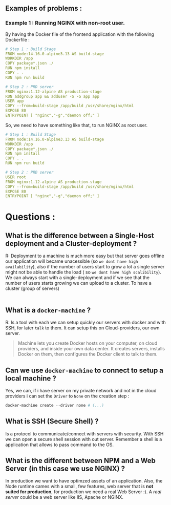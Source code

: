 ## Examples of problems : 
### Example 1 : Running NGINX with non-root user. 
By having the Docker file of the frontend application with the following Dockerfile : 
```yaml
# Step 1 : Build Stage
FROM node:14.16.0-alpine3.13 AS build-stage
WORKDIR /app
COPY package*.json ./
RUN npm install
COPY . .
RUN npm run build

# Step 2 : PRD server
FROM nginx:1.12-alpine AS production-stage
RUN addgroup app && adduser -S -G app app
USER app 
COPY --from=build-stage /app/build /usr/share/nginx/html
EXPOSE 80
ENTRYPOINT [ "nginx","-g","daemon off;" ]
```

So, we need to have something like that, to run NGINX as root user.
``` yaml
# Step 1 : Build Stage
FROM node:14.16.0-alpine3.13 AS build-stage
WORKDIR /app
COPY package*.json ./
RUN npm install
COPY . .
RUN npm run build

# Step 2 : PRD server
USER root
FROM nginx:1.12-alpine AS production-stage
COPY --from=build-stage /app/build /usr/share/nginx/html
EXPOSE 80
ENTRYPOINT [ "nginx","-g","daemon off;" ]
```

# Questions :
## What is the difference between a Single-Host deployment and a Cluster-deployment ? 
R: Deployment to a machine is much more easy but that server goes offline our application will became unacessible (so `we dont have high availability`), also if the number of users start to grow a lot a single server might not be able to handle the load ( so `we dont have high scalibility`). We can always start with a single-deployment 
and if we see that the number of users starts growing we can upload to a cluster. To have a cluster (group of servers) 
<br><br/>

## What is a `docker-machine` ?
R: Is a tool with each we can setup quickly our servers with docker and with SSH, for later `talk` to them. It can setup this on Cloud-providers, 
our own server.
> Machine lets you create Docker hosts on your computer, on cloud providers, and inside your own data center. It creates servers, installs Docker on them, then configures the Docker client to talk to them.

## Can we use `docker-machine` to connect to setup a local machine ? 
Yes, we can, if i have server on my private network and not in the cloud providers i can set the `Driver` to `None` on the creation step : 
``` powershell
docker-machine create --driver none # (...)
```

## What is SSH (Secure Shell) ? 
Is a protocol to communicate/connect with servers with security. With SSH we can open a secure shell session with out server. Remember a shell is a application
that allows to pass command to the OS. 

## What is the different between NPM and a Web Server (in this case we use NGINX) ?
In production we want to have optimzed assets of an application. Also, the Node runtime cames with a small, few features, web server that is __not suited for production__, for production we need a real Web Server :). A _real server_ could be a web server like IIS, Apache or NGINX.

